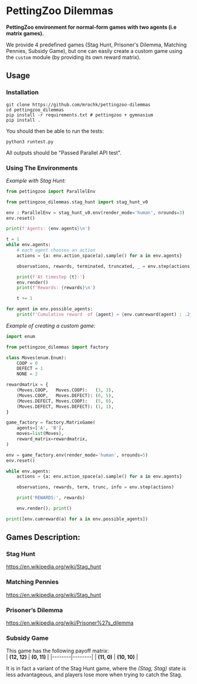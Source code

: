 # PettingZoo Dilemmas
**PettingZoo environment for normal-form games with two agents (i.e matrix games).** 

We provide 4 predefined games (Stag Hunt, Prisoner's Dilemma, Matching Pennies, Subsidy Game), but one can easily create a custom game using the `custom` module (by providing its own reward matrix).

## Usage

### Installation
```
git clone https://github.com/mrochk/pettingzoo-dilemmas
cd pettingzoo_dilemmas
pip install -r requirements.txt # pettingzoo + gymnasium
pip install .
```

You should then be able to run the tests:
```
python3 runtest.py
```

All outputs should be "Passed Parallel API test".

### Using The Environments
*Example with Stag Hunt:*
```python
from pettingzoo import ParallelEnv

from pettingzoo_dilemmas.stag_hunt import stag_hunt_v0

env : ParallelEnv = stag_hunt_v0.env(render_mode='human', nrounds=3)
env.reset()

print(f'Agents: {env.agents}\n')

t = 1
while env.agents:
    # each agent chooses an action
    actions = {a: env.action_space(a).sample() for a in env.agents}

    observations, rewards, terminated, truncated, _ = env.step(actions)

    print(f'At timestep {t}:')
    env.render()
    print(f'Rewards: {rewards}\n')

    t += 1

for agent in env.possible_agents:
    print(f'Cumulative reward  of {agent} = {env.cumreward(agent) : .2f}.')
```

*Example of creating a custom game:*
```python
import enum

from pettingzoo_dilemmas import factory

class Moves(enum.Enum):
    COOP = 0
    DEFECT = 1
    NONE = 2

rewardmatrix = {
    (Moves.COOP,   Moves.COOP):   (3, 3),
    (Moves.COOP,   Moves.DEFECT): (0, 5),
    (Moves.DEFECT, Moves.COOP):   (5, 0),
    (Moves.DEFECT, Moves.DEFECT): (1, 1),
}

game_factory = factory.MatrixGame(
    agents=['A', 'B'], 
    moves=list(Moves), 
    reward_matrix=rewardmatrix,
)

env = game_factory.env(render_mode='human', nrounds=5)
env.reset()

while env.agents:
    actions = {a: env.action_space(a).sample() for a in env.agents}

    observations, rewards, term, trunc, info = env.step(actions)

    print('REWARDS:', rewards)

    env.render(); print()

print([env.cumreward(a) for a in env.possible_agents])
```

## Games Description:

### Stag Hunt

https://en.wikipedia.org/wiki/Stag_hunt

### Matching Pennies

https://en.wikipedia.org/wiki/Stag_hunt


### Prisoner’s Dilemma

https://en.wikipedia.org/wiki/Prisoner%27s_dilemma


### Subsidy Game 

This game has the following payoff matrix:  
| **(12, 12)** | **(0, 11)**  |
|--------|--------|
| **(11, 0)**  | **(10, 10)** |

It is in fact a variant of the Stag Hunt game, where the *(Stag, Stag)* state is less advantageous, and players lose more when trying to catch the Stag. 
